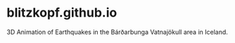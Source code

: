blitzkopf.github.io
===================
3D Animation of Earthquakes in the Bárðarbunga Vatnajökull area in Iceland.
